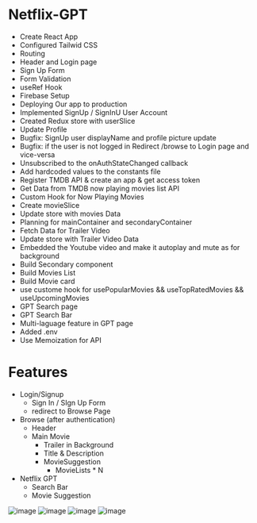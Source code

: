 # Netflix-GPT

- Create React App
- Configured Tailwid CSS
- Routing
- Header and Login page
- Sign Up Form
- Form Validation
- useRef Hook
- Firebase Setup
- Deploying Our app to production
- Implemented SignUp / SignInU User Account
- Created Redux store with userSlice 
- Update Profile
- Bugfix: SignUp user displayName and profile picture update
- Bugfix: if the user is not logged in Redirect /browse to Login page and vice-versa
- Unsubscribed to the onAuthStateChanged callback
- Add hardcoded values to the constants file
- Register TMDB API & create an app & get access token
- Get Data from TMDB now playing movies list API
- Custom Hook for Now Playing Movies
- Create movieSlice
- Update store with movies Data
- Planning for mainContainer and secondaryContainer
- Fetch Data for Trailer Video
- Update store with Trailer Video Data
- Embedded the Youtube video and make it autoplay and mute as for background
- Build Secondary component
- Build Movies List
- Build Movie card
- use custome hook for usePopularMovies && useTopRatedMovies && useUpcomingMovies
- GPT Search page
- GPT Search Bar
- Multi-laguage feature in GPT page
- Added .env
- Use Memoization for API


# Features
- Login/Signup
    - Sign In / SIgn Up Form
    - redirect to Browse Page
- Browse (after authentication)
    - Header
    - Main Movie
        - Trailer in Background
        - Title & Description
        - MovieSuggestion
            - MovieLists * N
- Netflix GPT
    - Search Bar
    -  Movie Suggestion
 
![image](https://github.com/user-attachments/assets/6c6f6363-87bc-4a7c-a1c7-b0c683f4a570)
![image](https://github.com/user-attachments/assets/f3afea5e-207c-4c8d-aec6-8630e043c880)
![image](https://github.com/user-attachments/assets/26d6a667-6b3c-4704-aa42-974873bd927b)
![image](https://github.com/user-attachments/assets/826f2459-7f27-4108-bdd0-08146c591c7c)

